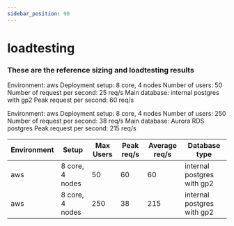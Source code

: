 ```yaml
---
sidebar_position: 90
---
```


# loadtesting

### These are the reference sizing and loadtesting results 


Environment: aws
Deployment setup: 8 core, 4 nodes
Number of users: 50
Number of request per second: 25 req/s 
Main database: internal postgres with gp2
Peak request per second: 60 req/s

Environment: aws
Deployment setup: 8 core, 4 nodes
Number of users: 250
Number of request per second: 38 req/s 
Main database: Aurora RDS postgres 
Peak request per second: 215 req/s

<table>
  <thead>
    <tr>
      <th>Environment </th>
      <th>Setup </th>
      <th>Max Users</th>
      <th>Peak req/s</th>
      <th>Average req/s</th>
      <th>Database type</th>
    </tr>
  </thead>
  <tbody>
    <tr>
      <td >aws</td>
      <td>  8 core, 4 nodes</td>
      <td>50</td>
      <td> 60</td>
      <td> 60</td>
      <td>internal postgres with gp2</td>
    </tr>
    <tr>
      <td >aws</td>
      <td>  8 core, 4 nodes</td>
      <td>250</td>
      <td>38</td>
      <td>215</td>
      <td>internal postgres with gp2</td>
    </tr>

  </tbody>
</table>
